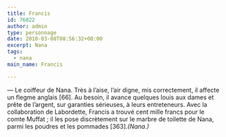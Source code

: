 ```yaml
---
title: Francis
id: 76822
author: admin
type: personnage
date: 2010-03-08T08:56:32+00:00
excerpt: Nana
tags:
  - nana
main_name: Francis

---
```

— Le coiffeur de Nana. Très à l&rsquo;aise, l&rsquo;air digne, mis correctement, il affecte un flegme anglais [66]. Au besoin, il avance quelques louis aux dames et prête de l&rsquo;argent, sur garanties sérieuses, à leurs entreteneurs. Avec la collaboration de Labordette, Francis a trouvé cent mille francs pour le comte Muffat ; il les pose discrètement sur le marbre de toilette de Nana, parmi les poudres et les pommades [363]._(Nana.)_